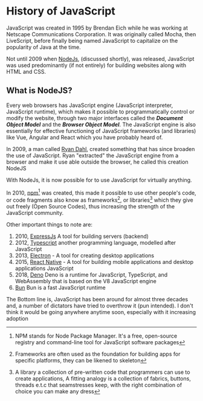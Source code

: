 # History of JavaScript

JavaScript was created in 1995 by Brendan Eich while he was working at Netscape
Communications Corporation. It was originally called Mocha, then LiveScript,
before finally being named JavaScript to capitalize on the popularity of Java at
the time.

Not until 2009 when [NodeJs](https://nodejs.org), (discussed shortly), was
released, JavaScript was used predominantly (if not entirely) for building
websites along with HTML and CSS.

## What is NodeJS?

Every web browsers has JavaScript engine (JavaScript interpreter, JavaScript
runtime), which makes it possible to programmatically control or modify the
website, through two major interfaces called the _**Document Object Model**_ and
the _**Browser Object Model**_. The JavaScript engine is also essentially for
effective functioning of JavaScript frameworks (and libraries) like Vue, Angular
and React which you have probably heard of.

In 2009, a man called [Ryan Dahl](https://x.com/rough__sea?), created something
that has since broaden the use of JavaScript. Ryan "extracted" the JavaScript
engine from a browser and make it use able outside the browser, he called this
creation NodeJS

With NodeJs, it is now possible for to use JavaScript for virtually anything.

In 2010, [npm](https://npmjs.org)[^note] was created, this made it possible to
use other people's code, or code fragments also know as frameworks[^framework],
or libraries[^library] which they give out freely (Open Source Codes), thus
increasing the strength of the JavaScript community.

Other important things to note are:

1. 2010, [ExpressJs](https://expressjs.com/) A tool for building servers
   (backend)
2. 2012, [Typescript](https://www.typescriptlang.org/) another programming
   language, modelled after JavaScript
3. 2013, [Electron](https://www.electronjs.org/) - A tool for creating desktop
   applications
4. 2015, [React Native](https://reactnative.dev/) - A tool for building mobile
   applications and desktop applications JavaScript
5. 2018, [Deno](deno.land) Deno is a runtime for JavaScript, TypeScript, and
   WebAssembly that is based on the V8 JavaScript engine
6. [Bun](https://bun.sh/) Bun is a fast JavaScript runtime

The Bottom line is, JavaScript has been around for almost three decades and, a
number of dictators have tried to overthrow it (pun intended). I don't think it
would be going anywhere anytime soon, especially with it increasing adoption

[^note]: NPM stands for Node Package Manager. It's a free, open-source registry
and command-line tool for JavaScript software packages

[^framework]: Frameworks are often used as the foundation for building apps for
specific platforms, they can be likened to skeleton

[^library]: A library a collection of pre-written code that programmers can use
to create applications, A fitting analogy is a collection of fabrics, buttons,
threads e.t.c that seamstresses keep, with the right combination of choice you
can make any dress
